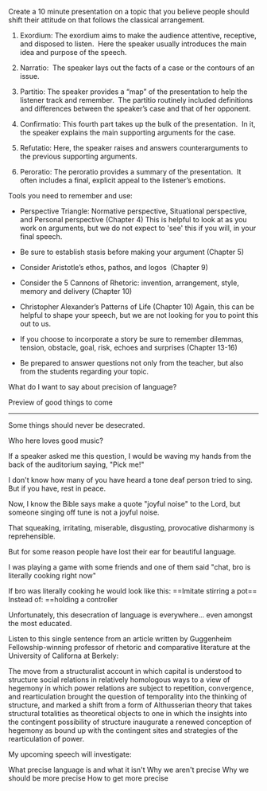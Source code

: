 Create a 10 minute presentation on a topic that you believe people should shift their attitude on that follows the classical arrangement.

1. Exordium: The exordium aims to make the audience attentive, receptive, and disposed to listen.  Here the speaker usually introduces the main idea and purpose of the speech.
    
2. Narratio:  The speaker lays out the facts of a case or the contours of an issue.  
    
3. Partitio: The speaker provides a “map” of the presentation to help the listener track and remember.  The partitio routinely included definitions and differences between the speaker’s case and that of her opponent.  
    
4. Confirmatio: This fourth part takes up the bulk of the presentation.  In it, the speaker explains the main supporting arguments for the case.  
    
5. Refutatio: Here, the speaker raises and answers counterarguments to the previous supporting arguments.
    
6. Peroratio: The peroratio provides a summary of the presentation.  It often includes a final, explicit appeal to the listener’s emotions.  
    

Tools you need to remember and use:

- Perspective Triangle: Normative perspective, Situational perspective, and Personal perspective (Chapter 4) This is helpful to look at as you work on arguments, but we do not expect to 'see' this if you will, in your final speech.
    
- Be sure to establish stasis before making your argument (Chapter 5)
    
- Consider Aristotle’s ethos, pathos, and logos  (Chapter 9)
    
- Consider the 5 Cannons of Rhetoric: invention, arrangement, style, memory and delivery (Chapter 10)
    
- Christopher Alexander’s Patterns of Life (Chapter 10) Again, this can be helpful to shape your speech, but we are not looking for you to point this out to us.
    
- If you choose to incorporate a story be sure to remember dilemmas, tension, obstacle, goal, risk, echoes and surprises (Chapter 13-16)
    
- Be prepared to answer questions not only from the teacher, but also from the students regarding your topic.

What do I want to say about precision of language?


Preview of good things to come

---

Some things should never be desecrated.

Who here loves good music? 

If a speaker asked me this question, I would be waving my hands from the back of the auditorium saying, "Pick me!"

I don't know how many of you have heard a tone deaf person tried to sing. But if you have, rest in peace.

Now, I know the Bible says make a quote "joyful noise" to the Lord, but someone singing off tune is not a joyful noise. 

That squeaking, irritating, miserable, disgusting, provocative disharmony is reprehensible.


But for some reason people have lost their ear for beautiful language.

I was playing a game with some friends and one of them said "chat, bro is literally cooking right now"

If bro was literally cooking he would look like this: ==Imitate stirring a pot==
Instead of: ==holding a controller


Unfortunately, this desecration of language is everywhere... even amongst the most educated.

Listen to this single sentence from an article written by Guggenheim Fellowship-winning professor of rhetoric and comparative literature at the University of Californa at Berkely:

The move from a structuralist account in which capital is understood to structure social relations in relatively homologous ways to a view of hegemony in which power relations are subject to repetition, convergence, and rearticulation brought the question of temporality into the thinking of structure, and marked a shift from a form of Althusserian theory that takes structural totalities as theoretical objects to one in which the insights into the contingent possibility of structure inaugurate a renewed conception of hegemony as bound up with the contingent sites and strategies of the rearticulation of power. 


My upcoming speech will investigate:

What precise language is and what it isn't
Why we aren't precise
Why we should be more precise
How to get more precise